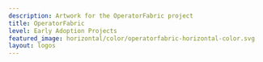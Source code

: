 ```yaml
---
description: Artwork for the OperatorFabric project
title: OperatorFabric
level: Early Adoption Projects
featured_image: horizontal/color/operatorfabric-horizontal-color.svg 
layout: logos
---
```

